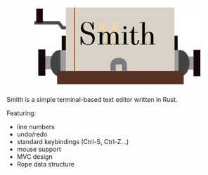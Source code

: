 <h1 align="center">
  <a href="https://github.com/IGI-111/Smith">
  <img src="icon/smith.png" alt="Smith" width="378" height="175"/>
  </a>
</h1>

Smith is a simple terminal-based text editor written in Rust.

Featuring:

* line numbers
* undo/redo
* standard keybindings (Ctrl-S, Ctrl-Z...)
* mouse support
* MVC design
* Rope data structure
